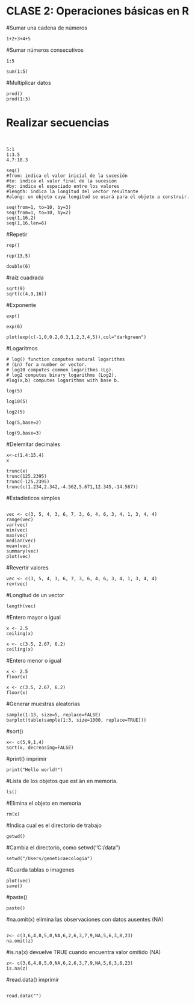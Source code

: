 # CLASE 2: Operaciones básicas en R 


#Sumar una cadena de números

```
1+2+3+4+5
```

#Sumar números consecutivos

```
1:5

sum(1:5)
```

#Multiplicar datos

```
prod()
prod(1:3)

```


# Realizar secuencias 

```


5:1
1:3.5
4.7:18.3
```

```
seq()
#from: indica el valor inicial de la sucesión
#to: indica el valor final de la sucesión
#by: indica el espaciado entre los valores
#length: indica la longitud del vector resultante
#along: un objeto cuya longitud se usará para el objeto a construir.

seq(from=1, to=10, by=3)
seq(from=1, to=10, by=2)
seq(1,16,2)
seq(1,16,len=6)
```


#Repetir

```
rep()

rep(13,5)

double(6)
```



#raíz cuadrada
```
sqrt(9) 
sqrt(c(4,9,16))
```


#Exponente

```
exp() 

exp(6) 

plot(exp(c(-1,0,0.2,0.3,1,2,3,4,5)),col="darkgreen")
```


#Logaritmos

```
# log() function computes natural logarithms 
# (Ln) for a number or vector. 
# log10 computes common logarithms (Lg).
# log2 computes binary logarithms (Log2). 
#log(x,b) computes logarithms with base b.

log(5) 

log10(5)

log2(5) 

log(5,base=2) 

log(9,base=3) 
```


#Delemitar decimales

```
x<-c(1.4:15.4)
x

trunc(x)
trunc(125.2395)
trunc(-125.2395)
trunc(c(1.234,2.342,-4.562,5.671,12.345,-14.567))
```

#Estadisticos simples

```

vec <- c(3, 5, 4, 3, 6, 7, 3, 6, 4, 6, 3, 4, 1, 3, 4, 4)
range(vec)
var(vec)
min(vec)
max(vec)
median(vec)
mean(vec)
summary(vec)
plot(vec)
```



#Revertir valores

```
vec <- c(3, 5, 4, 3, 6, 7, 3, 6, 4, 6, 3, 4, 1, 3, 4, 4)
rev(vec)
```


#Longitud de un vector

```
length(vec)
```

#Entero mayor o igual
```
x <- 2.5
ceiling(x)

x <- c(3.5, 2.67, 6.2)
ceiling(x)
```

#Entero menor o igual
```
x <- 2.5
floor(x)

x <- c(3.5, 2.67, 6.2)
floor(x)
```


#Generar muestras aleatorias
```
sample(1:13, size=5, replace=FALSE)
barplot(table(sample(1:3, size=1000, replace=TRUE)))
```

#sort()
```
x<- c(5,9,1,4)
sort(x, decreasing=FALSE)
```


#print() imprimir
```
print("Hello world!")
```


#Lista de los objetos que est ́an en memoria.

```
ls()
```


#Elimina el objeto en memoria

```
rm(x)
```

#Indica cual es el directorio de trabajo
```
getwd()
```

#Cambia el directorio, como setwd(’’C:/data’’)
```
setwd("/Users/geneticaecologia")
```

#Guarda tablas o imagenes

```
plot(vec)
save()
```
 

#paste() 
```
paste()
```

#na.omit(x) elimina las observaciones con datos ausentes (NA)
```

z<- c(3,6,4,8,5,0,NA,6,2,6,3,7,9,NA,5,6,3,8,23)
na.omit(z)

```
#is.na(x) devuelve TRUE cuando encuentra valor omitido (NA)
```
z<- c(3,6,4,8,5,0,NA,6,2,6,3,7,9,NA,5,6,3,8,23)
is.na(z)
```
#read.data() imprimir
```

read.data("")

```


